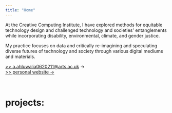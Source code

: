 ```yaml
---
title: "Home"
---
```



At the Creative Computing Institute, I have explored methods for equitable technology design and challenged technology and societies' entanglements while incorporating disability, environmental, climate, and gender justice. 

My practice focuses on data and critically re-imagining and speculating diverse futures of technology and society through various digital mediums and materials.  


<a href="mailto:a.ahluwalia0620211@arts.ac.uk" target="_blank">>> a.ahluwalia0620211@arts.ac.uk →</a> \
<a href="https://lexahl.github.io" target="_blank">>> personal website →</a>

<br>
<h1> projects: </h1>
